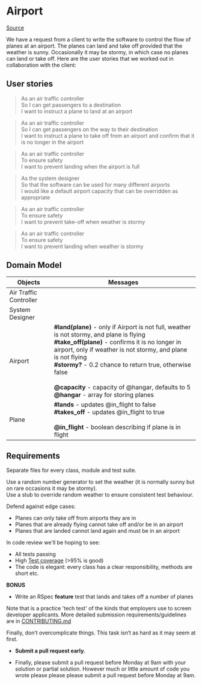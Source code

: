 # Airport

[Source](https://github.com/makersacademy/airport_challenge)

We have a request from a client to write the software to control the flow of planes at an airport. The planes can land and take off provided that the weather is sunny. Occasionally it may be stormy, in which case no planes can land or take off.  Here are the user stories that we worked out in collaboration with the client:

## User stories

> As an air traffic controller   
> So I can get passengers to a destination  
> I want to instruct a plane to land at an airport  

> As an air traffic controller  
> So I can get passengers on the way to their destination  
> I want to instruct a plane to take off from an airport and confirm that it is no longer in the airport  

> As an air traffic controller  
> To ensure safety  
> I want to prevent landing when the airport is full 

> As the system designer  
> So that the software can be used for many different airports  
> I would like a default airport capacity that can be overridden as appropriate

> As an air traffic controller  
> To ensure safety  
> I want to prevent take-off when weather is stormy 

> As an air traffic controller  
> To ensure safety  
> I want to prevent landing when weather is stormy 

## Domain Model

| **Objects** | **Messages** |
|---|---|
| Air Traffic Controller |  |
| System Designer |  |
| Airport | **#land(plane)** - only if Airport is not full, weather is not stormy, and plane is flying <br>**#take_off(plane)** - confirms it is no longer in airport, only if weather is not stormy, and plane is not flying <br>**#stormy?** - 0.2 chance to return true, otherwise false <br><br>**@capacity** - capacity of @hangar, defaults to 5 <br>**@hangar** - array for storing planes  |
| Plane | **#lands** - updates @in_flight to false <br> **#takes_off** - updates @in_flight to true <br><br>  **@in_flight** - boolean describing if plane is in flight |

## Requirements

Separate files for every class, module and test suite.

Use a random number generator to set the weather (it is normally sunny but on rare occasions it may be stormy).  
Use a stub to override random weather to ensure consistent test behaviour.

Defend against edge cases:
- Planes can only take off from airports they are in
- Planes that are already flying cannot take off and/or be in an airport
- Planes that are landed cannot land again and must be in an airport

In code review we'll be hoping to see:

* All tests passing
* High [Test coverage](https://github.com/makersacademy/course/blob/master/pills/test_coverage.md) (>95% is good)
* The code is elegant: every class has a clear responsibility, methods are short etc. 

**BONUS**

* Write an RSpec **feature** test that lands and takes off a number of planes

Note that is a practice 'tech test' of the kinds that employers use to screen developer applicants.  More detailed submission requirements/guidelines are in [CONTRIBUTING.md](CONTRIBUTING.md)

Finally, don’t overcomplicate things. This task isn’t as hard as it may seem at first.

* **Submit a pull request early.**

* Finally, please submit a pull request before Monday at 9am with your solution or partial solution.  However much or little amount of code you wrote please please please submit a pull request before Monday at 9am.
